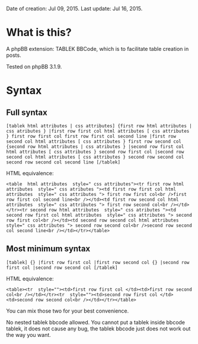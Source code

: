 
Date of creation: Jul 09, 2015. Last update: Jul 16, 2015.

# What is this?

A phpBB extension: TABLEK BBCode, which is to facilitate table creation in posts.

Tested on phpBB 3.1.9.

# Syntax

## Full syntax

`[tablek html attributes | css attributes]
{first row html attributes | css atributes }
|first row first col html attributes [ css attributes } first row first col
first row first col second line
|first row second col html attributes [ css attributes } first row second col
{second row html attributes | css atributes }
|second row first col html attributes [ css attributes } second row first col
|second row second col html attributes [ css attributes } second row second col
second row second col second line
[/tablek]`

HTML equivalence:

`<table  html attributes  style=" css attributes"><tr first row html attributes  style=" css atributes "><td first row first col html attributes  style=" css attributes "> first row first col<br />first row first col second line<br /></td><td first row second col html attributes  style=" css attributes "> first row second col<br /></td></tr><tr second row html attributes  style=" css atributes "><td second row first col html attributes  style=" css attributes "> second row first col<br /></td><td second row second col html attributes  style=" css attributes "> second row second col<br />second row second col second line<br /></td></tr></table>`

## Most minimum syntax

`[tablek]
{}
|first row first col |first row second col
{}
|second row first col |second row second col
[/tablek]`

HTML equivalence:

`<table><tr  style=""><td>first row first col </td><td>first row second col<br /></td></tr><tr  style=""><td>second row first col </td><td>second row second col<br /></td></tr></table>`

You can mix those two for your best convenience.

No nested tablek bbcode allowed. You cannot put a tablek inside bbcode tablek, it does not cause any bug, the tablek bbcode just does not work out the way you want.
